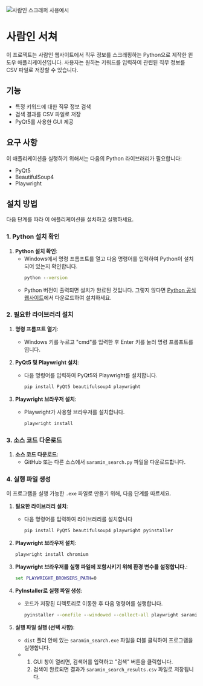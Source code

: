
![사람인 스크래퍼 사용예시](https://github.com/user-attachments/assets/8ba67f8b-3015-4e70-b1e5-d170f670634b)


# 사람인 서쳐

이 프로젝트는 사람인 웹사이트에서 직무 정보를 스크래핑하는 Python으로 제작한 윈도우 애플리케이션입니다. 사용자는 원하는 키워드를 입력하여 관련된 직무 정보를 CSV 파일로 저장할 수 있습니다.

## 기능
- 특정 키워드에 대한 직무 정보 검색
- 검색 결과를 CSV 파일로 저장
- PyQt5를 사용한 GUI 제공

## 요구 사항

이 애플리케이션을 실행하기 위해서는 다음의 Python 라이브러리가 필요합니다:

- PyQt5
- BeautifulSoup4
- Playwright

## 설치 방법

다음 단계를 따라 이 애플리케이션을 설치하고 실행하세요.

### 1. Python 설치 확인

1. **Python 설치 확인**:
   - Windows에서 명령 프롬프트를 열고 다음 명령어를 입력하여 Python이 설치되어 있는지 확인합니다.
     ```cmd
     python --version
     ```
   - Python 버전이 출력되면 설치가 완료된 것입니다. 그렇지 않다면 [Python 공식 웹사이트](https://www.python.org/downloads/)에서 다운로드하여 설치하세요.

### 2. 필요한 라이브러리 설치

1. **명령 프롬프트 열기**:
   - Windows 키를 누르고 "cmd"를 입력한 후 Enter 키를 눌러 명령 프롬프트를 엽니다.

2. **PyQt5 및 Playwright 설치**:
   - 다음 명령어를 입력하여 PyQt5와 Playwright를 설치합니다.
     ```cmd
     pip install PyQt5 beautifulsoup4 playwright
     ```

3. **Playwright 브라우저 설치**:
   - Playwright가 사용할 브라우저를 설치합니다.
     ```cmd
     playwright install
     ```

### 3. 소스 코드 다운로드

1. **소스 코드 다운로드**:
   - GitHub 또는 다른 소스에서 `saramin_search.py` 파일을 다운로드합니다.

### 4. 실행 파일 생성

이 프로그램을 실행 가능한 `.exe` 파일로 만들기 위해, 다음 단계를 따르세요.

1. **필요한 라이브러리 설치**:
   - 다음 명령어를 입력하여 라이브러리를 설치합니다
     ```cmd
     pip install PyQt5 beautifulsoup4 playwright pyinstaller
     ```

2. **Playwright 브라우저 설치**:
     ```cmd
     playwright install chromium
     ```
3. **Playwright 브라우저를 실행 파일에 포함시키기 위해 환경 변수를 설정합니다.**:
     ```cmd
     set PLAYWRIGHT_BROWSERS_PATH=0
     ```
4. **PyInstaller로 실행 파일 생성**:
   - 코드가 저장된 디렉토리로 이동한 후 다음 명령어를 실행합니다.
     ```cmd
     pyinstaller --onefile --windowed --collect-all playwright saramin_search.py
     ```
5. **실행 파일 실행 (선택 사항)**:
   - `dist` 폴더 안에 있는 `saramin_search.exe` 파일을 더블 클릭하여 프로그램을 실행합니다.
   - 1. GUI 창이 열리면, 검색어를 입력하고 "검색" 버튼을 클릭합니다.
     2. 검색이 완료되면 결과가 `saramin_search_results.csv` 파일로 저장됩니다.




  
